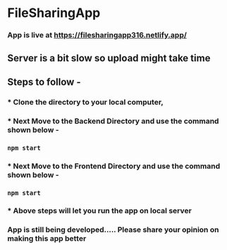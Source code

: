 # FileSharingApp

### App is live at https://filesharingapp316.netlify.app/

## Server is a bit slow so upload might take time

## Steps to follow - 

### * Clone the directory to your local computer,
### * Next Move to the Backend Directory and use the command shown below -
### ```npm start```
### * Next Move to the Frontend Directory and use the command shown below -
### ```npm start```
### * Above steps will let you run the app on local server

### App is still being developed..... Please share your opinion on making this app better
